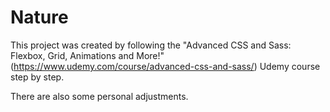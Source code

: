 # Nature

This project was created by following the "Advanced CSS and Sass: Flexbox, Grid, Animations and More!" (https://www.udemy.com/course/advanced-css-and-sass/) Udemy course step by step. 

There are also some personal adjustments.
